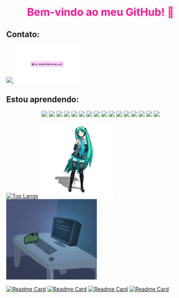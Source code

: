 <h1 style="color:#FF1493" align="center">Bem-vindo ao meu GitHub! 🐸</h1>

## Contato:

<a href="https://www.linkedin.com/in/marina-k-e/">
  <img src="https://img.shields.io/badge/LinkedIn-0077B5?style=for-the-badge&logo=linkedin&logoColor=white"/>
</a>

<a href="https://youtu.be/6xXTvgVFRHg">
  <img src="https://github.com/Marinakrae/imagens_sites/blob/2a6d37160f93bddde8020e49dd95f5bc870c06fc/computer.png" height="100"/>
</a>

## Estou aprendendo: 

<p align="center">
  <img src="https://img.shields.io/badge/Java-ED8B00?style=for-the-badge&logo=java&logoColor=white"/>
  <img src="https://img.shields.io/badge/C%2B%2B-00599C?style=for-the-badge&logo=c%2B%2B&logoColor=white"/>
  <img src="https://img.shields.io/badge/Spring-6DB33F?style=for-the-badge&logo=spring&logoColor=white"/>
  <img src="https://img.shields.io/badge/Android-3DDC84?style=for-the-badge&logo=android&logoColor=white"/> 
  <img src="https://img.shields.io/badge/JavaScript-F7DF1E?style=for-the-badge&logo=javascript&logoColor=black"/> 
  <img src="https://img.shields.io/badge/TypeScript-007ACC?style=for-the-badge&logo=typescript&logoColor=white"/> 
  <img src="https://img.shields.io/badge/Node.js-43853D?style=for-the-badge&logo=node.js&logoColor=white"/> 
  <img src="https://img.shields.io/badge/Express.js-404D59?style=for-the-badge"/> 
  <img src="https://img.shields.io/badge/MySQL-005C84?style=for-the-badge&logo=mysql&logoColor=white"/> 
  <img src="https://img.shields.io/badge/Lua-2C2D72?style=for-the-badge&logo=lua&logoColor=white"/> 
  <img src="https://img.shields.io/badge/Python-14354C?style=for-the-badge&logo=python&logoColor=white"/> 
  <img src="https://img.shields.io/badge/HTML5-E34F26?style=for-the-badge&logo=html5&logoColor=white"/>
  <img src="https://img.shields.io/badge/CSS-239120?&style=for-the-badge&logo=css3&logoColor=white"/>
  <img src="https://img.shields.io/badge/PHP-777BB4?style=for-the-badge&logo=php&logoColor=white"/>
  <img src="https://img.shields.io/badge/Bootstrap-563D7C?style=for-the-badge&logo=bootstrap&logoColor=white"/>
  <img src="https://img.shields.io/badge/Delphi_RAD_Studio-B22222?style=for-the-badge&logo=delphi&logoColor=white"/>
</p> 

[![Top Langs](https://github-readme-stats.vercel.app/api/top-langs/?username=Marinakrae&layout=compact&langs_count=10)](https://github.com/Marinakrae/github-readme-stats)
<img src="https://github.com/Marinakrae/imagens_sites/blob/a9d2004328480e4ec647c0f3be6fde9997cebea9/miku.gif" height="200">
<img src="https://github.com/Marinakrae/imagens_sites/blob/33b38eed33a893017cc1a8e0e3be37caa1bf0d67/sapo.gif" height="215"> 

[![Readme Card](https://github-readme-stats.vercel.app/api/pin/?username=marinakrae&repo=Papas_Freezeria)](https://github.com/marinakrae/Papas_Freezeria)
[![Readme Card](https://github-readme-stats.vercel.app/api/pin/?username=marinakrae&repo=Adivinhe_o_Numero_Lua)](https://github.com/marinakrae/Adivinhe_o_Numero_Lua)
[![Readme Card](https://github-readme-stats.vercel.app/api/pin/?username=Marinakrae&repo=API_REST_Cadastro_de_Produtos)](https://github.com/Marinakrae/API_REST_Cadastro_de_Produtos)
[![Readme Card](https://github-readme-stats.vercel.app/api/pin/?username=Marinakrae&repo=Morango)](https://github.com/Marinakrae/Morango)
